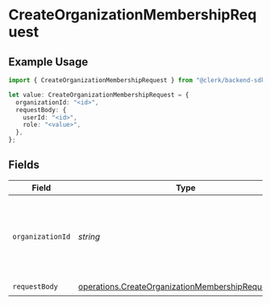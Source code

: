 # CreateOrganizationMembershipRequest

## Example Usage

```typescript
import { CreateOrganizationMembershipRequest } from "@clerk/backend-sdk/models/operations";

let value: CreateOrganizationMembershipRequest = {
  organizationId: "<id>",
  requestBody: {
    userId: "<id>",
    role: "<value>",
  },
};
```

## Fields

| Field                                                                                                                    | Type                                                                                                                     | Required                                                                                                                 | Description                                                                                                              |
| ------------------------------------------------------------------------------------------------------------------------ | ------------------------------------------------------------------------------------------------------------------------ | ------------------------------------------------------------------------------------------------------------------------ | ------------------------------------------------------------------------------------------------------------------------ |
| `organizationId`                                                                                                         | *string*                                                                                                                 | :heavy_check_mark:                                                                                                       | The ID of the organization where the new membership will be created                                                      |
| `requestBody`                                                                                                            | [operations.CreateOrganizationMembershipRequestBody](../../models/operations/createorganizationmembershiprequestbody.md) | :heavy_check_mark:                                                                                                       | N/A                                                                                                                      |
